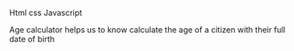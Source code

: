 Html 
css 
Javascript


Age calculator helps us to know calculate the age of a citizen with their full date of birth
